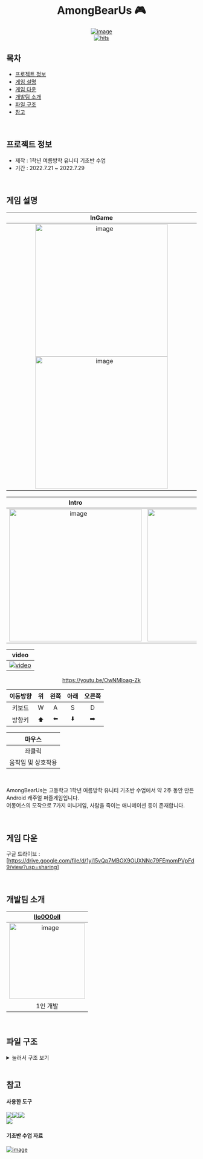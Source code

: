 <div align="center">
  <h1>AmongBearUs 🎮</h1>
  <a href="#">
    <img alt="image" src="https://github.com/lIo0O0oIl/2022_2_AmongBearUs/assets/98943168/d1d2491e-4adb-454b-a9b2-672836bbf76b">
  </a>
  
  <div>
    <a href="#">
      <img alt="hits" src="https://hits.seeyoufarm.com/api/count/incr/badge.svg?url=https%3A%2F%2Fgithub.com%2FlIo0O0oIl%2F2022_2_AmongBearUs&count_bg=%236EC89F&title_bg=%23555555&icon=&icon_color=%23E7E7E7&title=hits&edge_flat=false">
    </a>
  </div>
</div> <!--가운데 정렬은 여기까지-->


## 목차
- [프로젝트 정보](#프로젝트-정보)
- [게임 설명](#게임-설명)
- [게임 다운](#게임-다운)
- [개발팀 소개](#개발팀-소개)
- [파일 구조](#파일-구조)
- [참고](#참고)
<br>


## 프로젝트 정보
- 제작 : 1학년 여름방학 유니티 기초반 수업  
- 기간 : 2022.7.21 ~ 2022.7.29
<br>


## 게임 설명
<div align="center">

|  InGame   |
| :-------: |
| <a href="#"> <img alt="image" width="350" src="https://github.com/lIo0O0oIl/2022_2_AmongBearUs/assets/98943168/189f4f45-17a1-4418-974e-50741021de74"> <img alt="image" width="350" src="https://github.com/lIo0O0oIl/2022_2_AmongBearUs/assets/98943168/22be351e-4aea-42b1-ae68-f153c7e4ab3a"> </a> |

|   Intro   |   Outro   |
|:---------:|:---------:|
| <a href="#"> <img alt="image" width="350" src="https://github.com/lIo0O0oIl/2022_2_AmongBearUs/assets/98943168/1c68582b-2760-456f-a4f8-ecf0de26a38b"> </a> | <a href="#"> <img alt="image" width="350" src="https://github.com/lIo0O0oIl/2022_2_AmongBearUs/assets/98943168/7063e980-8724-463f-922b-86094ddf5a1c"> </a> |

| video |
| :---: |
| <a href="https://youtu.be/OwNMIoag-Zk"> <img alt="video" src="https://img.youtube.com/vi/OwNMIoag-Zk/0.jpg"> </a> |

https://youtu.be/OwNMIoag-Zk

|이동방향|위|왼쪽|아래|오른쪽|
|:---:|:---:|:---:|:---:|:---:|
|키보드| W | A | S | D |
|방향키|⬆️|⬅️|⬇️|➡️|

|마우스|
|:---:|
|좌클릭|
|움직임 및 상호작용|

<br>
</div>

AmongBearUs는 고등학교 1학년 여름방학 유니티 기초반 수업에서 약 2주 동안 만든 Android 캐주얼 퍼즐게임입니다.  
어몽어스의 모작으로 7가지 미니게임, 사람을 죽이는 애니메이션 등이 존재합니다.

<br>


## 게임 다운
구글 드라이브 : [https://drive.google.com/file/d/1yi15vQp7MBOX9OUXNNc79FEmomPVpFd9/view?usp=sharing]

<br>


## 개발팀 소개
<div align="center">

| <a href="https://github.com/lIo0O0oIl"> lIo0O0oIl </a> |
| :-----------: |
| <a href="https://github.com/lIo0O0oIl"> <img alt="image" width="200" src="https://github.com/lIo0O0oIl.png"> </a> |
| 1인 개발 |

</div>
<br>


## 파일 구조
<details>
<summary>눌러서 구조 보기</summary>

```bash
AMONGBEARUS\ASSETS
├─0. Scenes
│      SampleScene.unity
│
├─1.Scripts
│  │  KillCtrl.cs
│  │  MainMenu.cs
│  │  NPCCtrl.cs
│  │
│  ├─Mission
│  │      Mission1.cs
│  │      Mission2.cs
│  │      Mission3.cs
│  │      Mission4.cs
│  │      Mission5.cs
│  │      Mission6.cs
│  │      MissionCtrl.cs
│  │
│  └─Player
│          JoyStick.cs
│          PlayerCtrl.cs
│          Settings.cs
│
├─2. Sprites
│  │  AtlasAll.spriteatlas
│  │  Icon.png
│  │
│  ├─0. Particle
│  │      Bubble.mat
│  │      bubble.png
│  │      Rose.mat
│  │      rose.png
│  │
│  ├─1. UI
│  │  ├─Main Menu
│  │  │      AmongBearUs_Title.png
│  │  │      human-skull.png
│  │  │      Main_1.png
│  │  │      Main_2.png
│  │  │      Main_3.png
│  │  │      Main_Title.png
│  │  │      mission.png
│  │  │      quit 1.png
│  │  │
│  │  ├─Player
│  │  │      JoyStick.png
│  │  │      Kill.png
│  │  │      Use.png
│  │  │
│  │  └─Setting
│  │          Setting.png
│  │          Setting_Back.png
│  │          Setting_Btn.png
│  │
│  ├─2. Character
│  │  ├─1
│  │  │      1.png
│  │  │      2.png
│  │  │      3.png
│  │  │      4.png
│  │  │      5.png
│  │  │      6.png
│  │  │      7.png
│  │  │      Dead.png
│  │  │
│  │  ├─2
│  │  │      1.png
│  │  │      2.png
│  │  │      3.png
│  │  │      4.png
│  │  │      5.png
│  │  │      6.png
│  │  │      7.png
│  │  │      Dead.png
│  │  │
│  │  ├─3
│  │  │      1.png
│  │  │      2.png
│  │  │      3.png
│  │  │      4.png
│  │  │      5.png
│  │  │      6.png
│  │  │      7.png
│  │  │      Dead.png
│  │  │
│  │  ├─4
│  │  │      1.png
│  │  │      2.png
│  │  │      3.png
│  │  │      4.png
│  │  │      5.png
│  │  │      6.png
│  │  │      7.png
│  │  │      Dead.png
│  │  │
│  │  └─5
│  │          1.png
│  │          2.png
│  │          3.png
│  │          4.png
│  │          5.png
│  │          6.png
│  │          7.png
│  │          Dead.png
│  │
│  ├─3. Map
│  │      1. Back.png
│  │      10. Hallway_4.png
│  │      2. Cafeteria.png
│  │      3. Lab.png
│  │      4. Prop_Down.png
│  │      5. Prop_Up.png
│  │      6. Electric.png
│  │      7. Hallway_1.png
│  │      8. Hallway_2.png
│  │      9. Hallway_3.png
│  │
│  ├─4. Item
│  │      Mission1.png
│  │      Mission2.png
│  │      Mission3.png
│  │      Mission4.png
│  │      Mission5.png
│  │      Mission6.png
│  │
│  ├─5. Mission
│  │  │  Cancle.png
│  │  │  Guage.png
│  │  │
│  │  ├─Mission1
│  │  │      Mission1_Back.png
│  │  │      Mission1_Btn.png
│  │  │
│  │  ├─Mission2
│  │  │      Mission2_1.png
│  │  │      Mission2_2.png
│  │  │      Mission2_3.png
│  │  │      Mission2_4.png
│  │  │      Mission2_5.png
│  │  │      Mission2_Back.png
│  │  │      Mission2_Handle.png
│  │  │
│  │  ├─Mission3
│  │  │      Mission3_Back.png
│  │  │
│  │  ├─Mission4
│  │  │      1.png
│  │  │      2.png
│  │  │      3.png
│  │  │      4.png
│  │  │      5.png
│  │  │      6.png
│  │  │      7.png
│  │  │      8.png
│  │  │      9.png
│  │  │      10.png
│  │  │      Mission4_Back.png
│  │  │
│  │  ├─Mission5
│  │  │      Mission5_Back.png
│  │  │      Mission5_Hadle.png
│  │  │      Mission5_Rotate.png
│  │  │
│  │  └─Mission6
│  │          Mission6_Back.png
│  │
│  ├─6. KillAnimation
│  │      1.png
│  │      2.png
│  │      3.png
│  │      4.png
│  │      5.png
│  │      6.png
│  │      7.png
│  │      8.png
│  │      9.png
│  │      10.png
│  │      11.png
│  │      12.png
│  │
│  └─7. good
│          celebration.png
│          Light.mat
│          Light.psd
│          missionClear.psd
│
├─3. Animation
│      BackGround.controller
│      Character.controller
│      Character_Idle.anim
│      Character_Walk.anim
│      KillAnimation.anim
│      Kill_Anim.controller
│      MissionUI.controller
│      Mission_Down.anim
│      Mission_Idle_Down.anim
│      Mission_Idle_Up.anim
│      Mission_Up.anim
│      Text.controller
│      Text_Success.anim
│      Trash_Shake.anim
│
├─4. Material
│      Blue.mat
│      Green.mat
│      Red.mat
│      Yellow.mat
│
└─Resources
    │  Character.prefab
    │  NPC.prefab
    │
    └─Trash
            Trash1.prefab
            Trash2.prefab
            Trash3.prefab
            Trash4.prefab
            Trash5.prefab
```
</details>
<br>

## 참고

#### 사용한 도구
<div align="left"> <a href="#">
<img src="https://img.shields.io/badge/unity-%23000000.svg?style=for-the-badge&logo=unity&logoColor=white"><img src="https://img.shields.io/badge/Visual%20Studio%202022-5C2D91?style=for-the-badge&logo=Visual%20Studio&logoColor=white"><img src="https://img.shields.io/badge/GitHub-181717?style=for-the-badge&logo=GitHub&logoColor=white">
</a> </div>
<a href="#">
  <img src="https://img.shields.io/badge/Unity_Version-2021.3.8f1-blue?style=flat-square">
</a>
<br>

#### 기초반 수업 자료
<a href="#">
  <img alt="image" src="https://github.com/lIo0O0oIl/2022_2_AmongBearUs/assets/98943168/c69180f8-593c-492a-9c0e-4474ee2bf43a">
</a>
